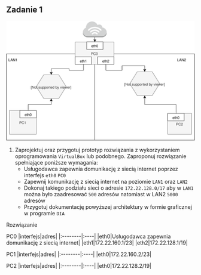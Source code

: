 Zadanie 1
---------

![zadanie 1](zadanie-1.svg)

1. Zaprojektuj oraz przygotuj prototyp rozwiązania z wykorzystaniem oprogramowania ``VirtualBox`` lub podobnego. 
Zaproponuj rozwiązanie spełniające poniższe wymagania:
   * Usługodawca zapewnia domunikację z siecią internet poprzez interfejs ``eth0`` ``PC0``
   * Zapewnij komunikację z siecią internet na poziomie ``LAN1`` oraz ``LAN2``
   * Dokonaj takiego podziału sieci o adresie ``172.22.128.0/17`` aby w ``LAN1`` można było zaadresować ``500`` adresów natomiast w LAN2 ``5000`` adresów    
   * Przygotuj dokumentację powyższej architektury w formie graficznej w programie ``DIA``
 
Rozwiązanie

PC0
|interfejs|adres|
|:--------|:----|
|eth0|Usługodawca zapewnia domunikację z siecią internet|
|eth1|172.22.160.1/23|
|eth2|172.22.128.1/19|

PC1
|interfejs|adres|
|:--------|:----|
|eth0|172.22.160.2/23|

PC2
|interfejs|adres|
|:--------|:----|
|eth0|172.22.128.2/19|


